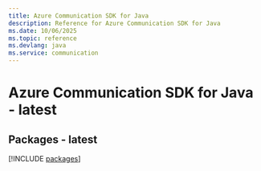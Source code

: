 ```yaml
---
title: Azure Communication SDK for Java
description: Reference for Azure Communication SDK for Java
ms.date: 10/06/2025
ms.topic: reference
ms.devlang: java
ms.service: communication
---
```

# Azure Communication SDK for Java - latest
## Packages - latest
[!INCLUDE [packages](communication-index.md)]